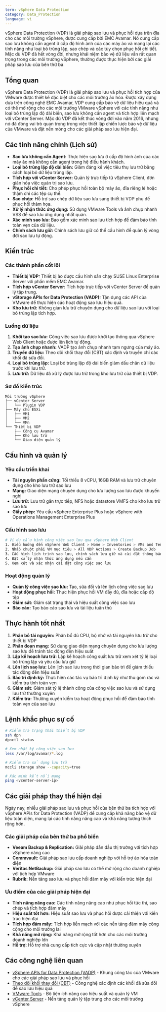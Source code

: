 ```yaml
---
term: vSphere Data Protection
category: Data_Protection
language: vi
---
```


vSphere Data Protection (VDP) là giải pháp sao lưu và phục hồi dựa trên đĩa cho các môi trường vSphere, được cung cấp bởi EMC Avamar. Nó cung cấp sao lưu không cần agent ở cấp độ hình ảnh của các máy ảo và mang lại các tính năng như loại bỏ trùng lặp, sao chép và các tùy chọn phục hồi chi tiết. Mặc dù VDP đã hết vòng đời, nhưng khái niệm bảo vệ dữ liệu vẫn rất quan trọng trong các môi trường vSphere, thường được thực hiện bởi các giải pháp sao lưu của bên thứ ba.

## Tổng quan

vSphere Data Protection (VDP) là giải pháp sao lưu và phục hồi tích hợp của VMware được thiết kế đặc biệt cho các môi trường ảo hóa. Được xây dựng dựa trên công nghệ EMC Avamar, VDP cung cấp bảo vệ dữ liệu hiệu quả và có thể mở rộng cho các môi trường VMware vSphere với các tính năng như loại bỏ trùng lặp độ dài biến, sao lưu không cần agent và tích hợp liền mạch với vCenter Server. Mặc dù VDP đã kết thúc vòng đời vào năm 2016, nhưng nó đã đóng vai trò quan trọng trong việc thiết lập chiến lược bảo vệ dữ liệu của VMware và đặt nền móng cho các giải pháp sao lưu hiện đại.

## Các tính năng chính (Lịch sử)

*   **Sao lưu không cần Agent:** Thực hiện sao lưu ở cấp độ hình ảnh của các máy ảo mà không cần agent trong hệ điều hành khách.
*   **Loại bỏ trùng lặp độ dài biến:** Giảm đáng kể việc tiêu thụ lưu trữ bằng cách loại bỏ dữ liệu trùng lặp.
*   **Tích hợp với vCenter Server:** Quản lý trực tiếp từ vSphere Client, đơn giản hóa việc quản trị sao lưu.
*   **Phục hồi chi tiết:** Cho phép phục hồi toàn bộ máy ảo, đĩa riêng lẻ hoặc thậm chí các tệp cụ thể.
*   **Sao chép:** Hỗ trợ sao chép dữ liệu sao lưu sang thiết bị VDP phụ để phục hồi thảm họa.
*   **Xử lý nhận thức ứng dụng:** Sử dụng VMware Tools và ảnh chụp nhanh VSS để sao lưu ứng dụng nhất quán.
*   **Xác minh sao lưu:** Bao gồm xác minh sao lưu tích hợp để đảm bảo tính toàn vẹn của dữ liệu.
*   **Chính sách lưu giữ:** Chính sách lưu giữ có thể cấu hình để quản lý vòng đời sao lưu tự động.

## Kiến trúc

### Các thành phần cốt lõi

*   **Thiết bị VDP:** Thiết bị ảo được cấu hình sẵn chạy SUSE Linux Enterprise Server với phần mềm EMC Avamar.
*   **Tích hợp vCenter Server:** Tích hợp trực tiếp với vCenter Server để quản lý tập trung.
*   **vStorage APIs for Data Protection (VADP):** Tận dụng các API của VMware để thực hiện các hoạt động sao lưu hiệu quả.
*   **Kho lưu trữ:** Không gian lưu trữ chuyên dụng cho dữ liệu sao lưu với loại bỏ trùng lặp tích hợp.

### Luồng dữ liệu

1. **Khởi tạo sao lưu:** Công việc sao lưu được khởi tạo thông qua vSphere Web Client hoặc được lên lịch tự động.
2. **Tạo ảnh chụp nhanh:** VADP tạo ảnh chụp nhanh tạm ngưng của máy ảo.
3. **Truyền dữ liệu:** Theo dõi khối thay đổi (CBT) xác định và truyền chỉ các khối đã sửa đổi.
4. **Loại bỏ trùng lặp:** Loại bỏ trùng lặp độ dài biến giảm dấu chân dữ liệu trước khi lưu trữ.
5. **Lưu trữ:** Dữ liệu đã xử lý được lưu trữ trong kho lưu trữ của thiết bị VDP.

### Sơ đồ kiến trúc
```
Môi trường vSphere
├── vCenter Server
│   └── Plugin VDP
├── Máy chủ ESXi
│   ├── VM1
│   ├── VM2
│   └── VMn
└── Thiết bị VDP
    ├── Công cụ Avamar
    ├── Kho lưu trữ
    └── Giao diện quản lý
```

## Cấu hình và quản lý

### Yêu cầu triển khai

*   **Tài nguyên phần cứng:** Tối thiểu 8 vCPU, 16GB RAM và lưu trữ chuyên dụng cho kho lưu trữ sao lưu
*   **Mạng:** Giao diện mạng chuyên dụng cho lưu lượng sao lưu được khuyến nghị
*   **Lưu trữ:** Lưu trữ gắn trực tiếp, NFS hoặc datastore VMFS cho kho lưu trữ sao lưu
*   **Giấy phép:** Yêu cầu vSphere Enterprise Plus hoặc vSphere with Operations Management Enterprise Plus

### Cấu hình sao lưu

```bash
# Ví dụ cấu hình công việc sao lưu qua vSphere Web Client
1. Điều hướng đến vSphere Web Client > Home > Inventories > VMs and Templates
2. Nhấp chuột phải VM mục tiêu > All VDP Actions > Create Backup Job
3. Cấu hình lịch trình sao lưu, chính sách lưu giữ và cài đặt thông báo
4. Bật xử lý nhận thức ứng dụng nếu cần
5. Xem xét và xác nhận cài đặt công việc sao lưu
```

### Hoạt động quản lý

*   **Quản lý công việc sao lưu:** Tạo, sửa đổi và lên lịch công việc sao lưu
*   **Hoạt động phục hồi:** Thực hiện phục hồi VM đầy đủ, đĩa hoặc cấp độ tệp
*   **Giám sát:** Giám sát trạng thái và hiệu suất công việc sao lưu
*   **Báo cáo:** Tạo báo cáo sao lưu và tài liệu tuân thủ

## Thực hành tốt nhất

1. **Phân bổ tài nguyên:** Phân bổ đủ CPU, bộ nhớ và tài nguyên lưu trữ cho thiết bị VDP
2. **Phân đoạn mạng:** Sử dụng giao diện mạng chuyên dụng cho lưu lượng sao lưu để tránh tác động đến hiệu suất
3. **Lập kế hoạch lưu trữ:** Lập kế hoạch công suất lưu trữ xem xét tỷ lệ loại bỏ trùng lặp và yêu cầu lưu giữ
4. **Lên lịch sao lưu:** Lên lịch sao lưu trong thời gian bảo trì để giảm thiểu tác động đến hiệu suất
5. **Bảo trì định kỳ:** Thực hiện các tác vụ bảo trì định kỳ như thu gom rác và kiểm tra tính toàn vẹn
6. **Giám sát:** Giám sát tỷ lệ thành công của công việc sao lưu và sử dụng lưu trữ thường xuyên
7. **Kiểm tra:** Thường xuyên kiểm tra hoạt động phục hồi để đảm bảo tính toàn vẹn của sao lưu

## Lệnh khắc phục sự cố

```bash
# Kiểm tra trạng thái thiết bị VDP
ssh dpn
dpnctl status

# Xem nhật ký công việc sao lưu
less /var/log/avamar/*.log

# Kiểm tra sử dụng lưu trữ
mccli storage show --capacity=true

# Xác minh kết nối mạng
ping <vcenter-server-ip>
```

## Các giải pháp thay thế hiện đại

Ngày nay, nhiều giải pháp sao lưu và phục hồi của bên thứ ba tích hợp với vSphere APIs for Data Protection (VADP) để cung cấp khả năng bảo vệ dữ liệu toàn diện, mang lại các tính năng nâng cao và khả năng tương thích rộng hơn.

### Các giải pháp của bên thứ ba phổ biến

*   **Veeam Backup & Replication:** Giải pháp dẫn đầu thị trường với tích hợp vSphere nâng cao
*   **Commvault:** Giải pháp sao lưu cấp doanh nghiệp với hỗ trợ ảo hóa toàn diện
*   **Veritas NetBackup:** Giải pháp sao lưu có thể mở rộng cho doanh nghiệp với tích hợp VMware
*   **Rubrik:** Nền tảng sao lưu và phục hồi đám mây với kiến trúc hiện đại

### Ưu điểm của các giải pháp hiện đại

*   **Tính năng nâng cao:** Các tính năng nâng cao như phục hồi tức thì, sao chép và tích hợp đám mây
*   **Hiệu suất tốt hơn:** Hiệu suất sao lưu và phục hồi được cải thiện với kiến trúc hiện đại
*   **Tích hợp đám mây:** Tích hợp liền mạch với các nền tảng đám mây công cộng cho môi trường lai
*   **Khả năng mở rộng:** Khả năng mở rộng tốt hơn cho các môi trường doanh nghiệp lớn
*   **Hỗ trợ:** Hỗ trợ nhà cung cấp tích cực và cập nhật thường xuyên

## Các công nghệ liên quan

*   [vSphere APIs for Data Protection (VADP)](/glossary/term/vsphere-storage-apis-data-protection) - Khung công tác của VMware cho các giải pháp sao lưu và phục hồi
*   [Theo dõi khối thay đổi (CBT)](/glossary/term/changed-block-tracking) - Công nghệ xác định các khối đã sửa đổi để sao lưu hiệu quả
*   [VMware Tools](/glossary/term/vi/vmware-tools) - Bộ tiện ích nâng cao hiệu suất và quản lý VM
*   [vCenter Server](/glossary/term/vi/vcenter-server) - Nền tảng quản lý tập trung cho các môi trường vSphere